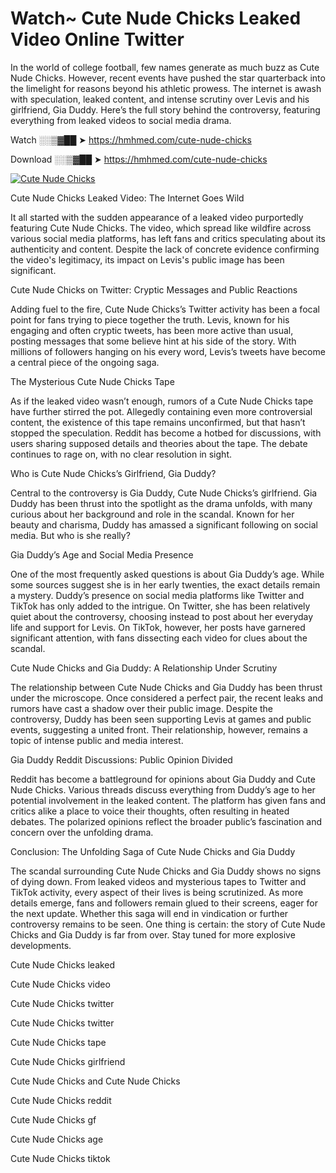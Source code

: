 # Watch~ Cute Nude Chicks Leaked Video Online Twitter

In the world of college football, few names generate as much buzz as Cute Nude Chicks. However, recent events have pushed the star quarterback into the limelight for reasons beyond his athletic prowess. The internet is awash with speculation, leaked content, and intense scrutiny over Levis and his girlfriend, Gia Duddy. Here’s the full story behind the controversy, featuring everything from leaked videos to social media drama.

Watch ░░▒▓██ ➤ https://hmhmed.com/cute-nude-chicks

Download ░░▒▓██ ➤ https://hmhmed.com/cute-nude-chicks

[![Cute Nude Chicks](https://i.imgur.com/dJHk4Zq.gif)](https://hmhmed.com/cute-nude-chicks)

Cute Nude Chicks Leaked Video: The Internet Goes Wild

It all started with the sudden appearance of a leaked video purportedly featuring Cute Nude Chicks. The video, which spread like wildfire across various social media platforms, has left fans and critics speculating about its authenticity and content. Despite the lack of concrete evidence confirming the video's legitimacy, its impact on Levis's public image has been significant.

Cute Nude Chicks on Twitter: Cryptic Messages and Public Reactions

Adding fuel to the fire, Cute Nude Chicks’s Twitter activity has been a focal point for fans trying to piece together the truth. Levis, known for his engaging and often cryptic tweets, has been more active than usual, posting messages that some believe hint at his side of the story. With millions of followers hanging on his every word, Levis’s tweets have become a central piece of the ongoing saga.

The Mysterious Cute Nude Chicks Tape

As if the leaked video wasn’t enough, rumors of a Cute Nude Chicks tape have further stirred the pot. Allegedly containing even more controversial content, the existence of this tape remains unconfirmed, but that hasn’t stopped the speculation. Reddit has become a hotbed for discussions, with users sharing supposed details and theories about the tape. The debate continues to rage on, with no clear resolution in sight.

Who is Cute Nude Chicks’s Girlfriend, Gia Duddy?

Central to the controversy is Gia Duddy, Cute Nude Chicks’s girlfriend. Gia Duddy has been thrust into the spotlight as the drama unfolds, with many curious about her background and role in the scandal. Known for her beauty and charisma, Duddy has amassed a significant following on social media. But who is she really?

Gia Duddy’s Age and Social Media Presence

One of the most frequently asked questions is about Gia Duddy’s age. While some sources suggest she is in her early twenties, the exact details remain a mystery. Duddy’s presence on social media platforms like Twitter and TikTok has only added to the intrigue. On Twitter, she has been relatively quiet about the controversy, choosing instead to post about her everyday life and support for Levis. On TikTok, however, her posts have garnered significant attention, with fans dissecting each video for clues about the scandal.

Cute Nude Chicks and Gia Duddy: A Relationship Under Scrutiny

The relationship between Cute Nude Chicks and Gia Duddy has been thrust under the microscope. Once considered a perfect pair, the recent leaks and rumors have cast a shadow over their public image. Despite the controversy, Duddy has been seen supporting Levis at games and public events, suggesting a united front. Their relationship, however, remains a topic of intense public and media interest.

Gia Duddy Reddit Discussions: Public Opinion Divided

Reddit has become a battleground for opinions about Gia Duddy and Cute Nude Chicks. Various threads discuss everything from Duddy’s age to her potential involvement in the leaked content. The platform has given fans and critics alike a place to voice their thoughts, often resulting in heated debates. The polarized opinions reflect the broader public’s fascination and concern over the unfolding drama.

Conclusion: The Unfolding Saga of Cute Nude Chicks and Gia Duddy

The scandal surrounding Cute Nude Chicks and Gia Duddy shows no signs of dying down. From leaked videos and mysterious tapes to Twitter and TikTok activity, every aspect of their lives is being scrutinized. As more details emerge, fans and followers remain glued to their screens, eager for the next update. Whether this saga will end in vindication or further controversy remains to be seen. One thing is certain: the story of Cute Nude Chicks and Gia Duddy is far from over. Stay tuned for more explosive developments.

Cute Nude Chicks leaked

Cute Nude Chicks video

Cute Nude Chicks twitter

Cute Nude Chicks twitter

Cute Nude Chicks tape

Cute Nude Chicks girlfriend

Cute Nude Chicks and Cute Nude Chicks

Cute Nude Chicks reddit

Cute Nude Chicks gf

Cute Nude Chicks age

Cute Nude Chicks tiktok